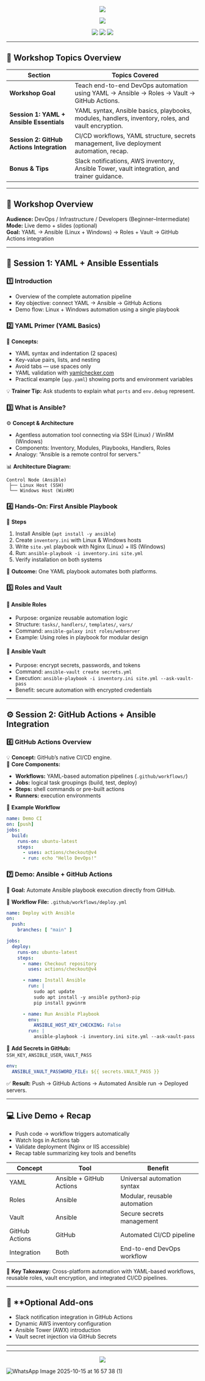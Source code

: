 <!-- HEADER -->
<p align="center">
  <img src="https://capsule-render.vercel.app/api?type=waving&color=0:0A192F,100:1E90FF&height=200&section=header&text=🚀%20DevOps%20Automation%20Express%20(Ansible%20+%20GitHub%20Actions)&fontSize=32&fontColor=ffffff&animation=twinkling"/>
</p>

<p align="center">
  <img src="https://readme-typing-svg.herokuapp.com?duration=3500&pause=800&color=1E90FF&center=true&vCenter=true&width=850&lines=Trainer+Guide+|+Vishwa Learnings;Complete+Workshop+Topics+and+Flow;YAML+→+Ansible+→+Roles+→+Vault+→+GitHub+Actions+Integration"/>
</p>

<p align="center">
  <img src="https://img.shields.io/badge/Automation-Ansible-blue?style=for-the-badge&logo=ansible&logoColor=white"/>
  <img src="https://img.shields.io/badge/CI/CD-GitHub%20Actions-0078D7?style=for-the-badge&logo=githubactions&logoColor=white"/>
  <img src="https://img.shields.io/badge/Markup-YAML-1572B6?style=for-the-badge&logo=yaml&logoColor=white"/>
</p>

---

## 🧭 **Workshop Topics Overview**

| Section | Topics Covered |
|----------|----------------|
| **Workshop Goal** | Teach end-to-end DevOps automation using YAML → Ansible → Roles → Vault → GitHub Actions. |
| **Session 1: YAML + Ansible Essentials** | YAML syntax, Ansible basics, playbooks, modules, handlers, inventory, roles, and vault encryption. |
| **Session 2: GitHub Actions Integration** | CI/CD workflows, YAML structure, secrets management, live deployment automation, recap. |
| **Bonus & Tips** | Slack notifications, AWS inventory, Ansible Tower, vault integration, and trainer guidance. |

---

## 🎯 **Workshop Overview**

**Audience:** DevOps / Infrastructure / Developers (Beginner–Intermediate)  
**Mode:** Live demo + slides (optional)  
**Goal:** YAML → Ansible (Linux + Windows) → Roles + Vault → GitHub Actions integration  

---

## 🧩 **Session 1: YAML + Ansible Essentials**

### 1️⃣ Introduction
- Overview of the complete automation pipeline  
- Key objective: connect YAML → Ansible → GitHub Actions  
- Demo flow: Linux + Windows automation using a single playbook  

### 2️⃣ YAML Primer (YAML Basics)
📘 **Concepts:**
- YAML syntax and indentation (2 spaces)  
- Key-value pairs, lists, and nesting  
- Avoid tabs — use spaces only  
- YAML validation with [yamlchecker.com](https://yamlchecker.com)  
- Practical example (`app.yaml`) showing ports and environment variables  

💡 **Trainer Tip:** Ask students to explain what `ports` and `env.debug` represent.  

### 3️⃣ What is Ansible?
⚙️ **Concept & Architecture**
- Agentless automation tool connecting via SSH (Linux) / WinRM (Windows)  
- Components: Inventory, Modules, Playbooks, Handlers, Roles  
- Analogy: “Ansible is a remote control for servers.”  

📊 **Architecture Diagram:**
```
Control Node (Ansible)
 ├── Linux Host (SSH)
 └── Windows Host (WinRM)
```

### 4️⃣ Hands-On: First Ansible Playbook
🧱 **Steps**
1. Install Ansible (`apt install -y ansible`)  
2. Create `inventory.ini` with Linux & Windows hosts  
3. Write `site.yml` playbook with Nginx (Linux) + IIS (Windows)  
4. Run: `ansible-playbook -i inventory.ini site.yml`  
5. Verify installation on both systems  

🎯 **Outcome:** One YAML playbook automates both platforms.  

### 5️⃣ Roles and Vault
#### 🧱 Ansible Roles
- Purpose: organize reusable automation logic  
- Structure: `tasks/`, `handlers/`, `templates/`, `vars/`  
- Command: `ansible-galaxy init roles/webserver`  
- Example: Using roles in playbook for modular design  

#### 🔐 Ansible Vault
- Purpose: encrypt secrets, passwords, and tokens  
- Command: `ansible-vault create secrets.yml`  
- Execution: `ansible-playbook -i inventory.ini site.yml --ask-vault-pass`  
- Benefit: secure automation with encrypted credentials  

---

## ⚙️ **Session 2: GitHub Actions + Ansible Integration**

### 6️⃣ GitHub Actions Overview
💡 **Concept:** GitHub’s native CI/CD engine.  
🧩 **Core Components:**
- **Workflows:** YAML-based automation pipelines (`.github/workflows/`)  
- **Jobs:** logical task groupings (build, test, deploy)  
- **Steps:** shell commands or pre-built actions  
- **Runners:** execution environments  

📘 **Example Workflow**
```yaml
name: Demo CI
on: [push]
jobs:
  build:
    runs-on: ubuntu-latest
    steps:
      - uses: actions/checkout@v4
      - run: echo "Hello DevOps!"
```

### 7️⃣ Demo: Ansible + GitHub Actions
🚀 **Goal:** Automate Ansible playbook execution directly from GitHub.  

📁 **Workflow File:** `.github/workflows/deploy.yml`
```yaml
name: Deploy with Ansible
on:
  push:
    branches: [ "main" ]

jobs:
  deploy:
    runs-on: ubuntu-latest
    steps:
      - name: Checkout repository
        uses: actions/checkout@v4

      - name: Install Ansible
        run: |
          sudo apt update
          sudo apt install -y ansible python3-pip
          pip install pywinrm

      - name: Run Ansible Playbook
        env:
          ANSIBLE_HOST_KEY_CHECKING: False
        run: |
          ansible-playbook -i inventory.ini site.yml --ask-vault-pass
```
🔐 **Add Secrets in GitHub:**  
`SSH_KEY`, `ANSIBLE_USER`, `VAULT_PASS`  
```yaml
env:
  ANSIBLE_VAULT_PASSWORD_FILE: ${{ secrets.VAULT_PASS }}
```

✅ **Result:** Push → GitHub Actions → Automated Ansible run → Deployed servers.  

---

## 💻 **Live Demo + Recap**
- Push code → workflow triggers automatically  
- Watch logs in Actions tab  
- Validate deployment (Nginx or IIS accessible)  
- Recap table summarizing key tools and benefits  

| Concept | Tool | Benefit |
|----------|------|----------|
| YAML | Ansible + GitHub Actions | Universal automation syntax |
| Roles | Ansible | Modular, reusable automation |
| Vault | Ansible | Secure secrets management |
| GitHub Actions | GitHub | Automated CI/CD pipeline |
| Integration | Both | End-to-end DevOps workflow |

💬 **Key Takeaway:** Cross-platform automation with YAML-based workflows, reusable roles, vault encryption, and integrated CI/CD pipelines.

---

## 🎁 **Optional Add-ons 
- Slack notification integration in GitHub Actions  
- Dynamic AWS inventory configuration  
- Ansible Tower (AWX) introduction  
- Vault secret injection via GitHub Secrets  

---



---

<p align="center">
  <img src="https://capsule-render.vercel.app/api?type=waving&color=0:1E90FF,100:0A192F&height=140&section=footer"/>
</p>


![WhatsApp Image 2025-10-15 at 16 57 38 (1)](https://github.com/user-attachments/assets/70d4f903-295c-47e5-a479-e7ae169716e8)

